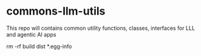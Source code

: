 # commons-llm-utils
This repo will contains common utility functions, classes, interfaces for LLL and agentic AI apps



rm -rf build dist *.egg-info
